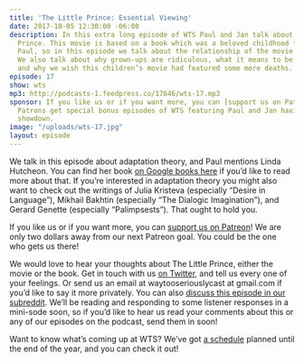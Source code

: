 ```yaml
---
title: 'The Little Prince: Essential Viewing'
date: 2017-10-05 12:30:00 -06:00
description: In this extra long episode of WTS Paul and Jan talk about The Little
  Prince. This movie is based on a book which was a beloved childhood favourite for
  Paul, so in this episode we talk about the relationship of the movie to the book.
  We also talk about why grown-ups are ridiculous, what it means to be essential,
  and why we wish this children’s movie had featured some more deaths.
episode: 17
show: wts
mp3: http://podcasts-1.feedpress.co/17646/wts-17.mp3
sponsor: If you like us or if you want more, you can [support us on Patreon](https://www.patreon.com/clockworkscast)!
  Patrons get special bonus episodes of WTS featuring Paul and Jan having a trivia
  showdown.
image: "/uploads/wts-17.jpg"
layout: episode
---
```


We talk in this episode about adaptation theory, and Paul mentions Linda Hutcheon. You can find her book [on Google books here](https://books.google.ca/books?id=PRPReTQ2cYgC&lpg=PR3&pg=PR3#v=onepage&q&f=false) if you’d like to read more about that. If you’re interested in adaptation theory you might also want to check out the writings of Julia Kristeva (especially “Desire in Language”), Mikhail Bakhtin (especially “The Dialogic Imagination”), and Gerard Genette (especially “Palimpsests”). That ought to hold you.

If you like us or if you want more, you can [support us on Patreon](https://www.patreon.com/clockworkscast)! We are only two dollars away from our next Patreon goal. You could be the one who gets us there!

We would love to hear your thoughts about The Little Prince, either the movie or the book. Get in touch with us [on Twitter](http://www.twitter.com/wtscast), and tell us every one of your feelings. Or send us an email at waytooseriouslycast at gmail.com if you’d like to say it more privately. You can also [discuss this episode in our subreddit](https://www.reddit.com/r/Goodstuff_fm/). We’ll be reading and responding to some listener responses in a mini-sode soon, so if you’d like to hear us read your comments about this or any of our episodes on the podcast, send them in soon!

Want to know what’s coming up at WTS? We’ve got [a schedule](https://docs.google.com/document/d/1f6fvTgbzQOCUD_potL6mWClmSC3D2cOBgKz36OwSC68) planned until the end of the year, and you can check it out!
